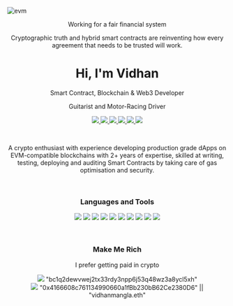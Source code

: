 ![evm](https://github.com/vidhanmangla/vidhanmangla/assets/101626397/f07b0c44-fd7f-45e2-ab48-3d0c26566c1c)
<p align="center">Working for a fair financial system</p>
<p align="center">Cryptographic truth and hybrid smart contracts are reinventing how every agreement that needs to be trusted will work.</p>

<h1 align="center">Hi, I'm Vidhan</h1>
<p align="center">Smart Contract, Blockchain & Web3 Developer</p>
<p align="center">Guitarist and Motor-Racing Driver</p>

<p align="center">
  
  <a href="https://linkedin.com/in/vidhanmangla">
      <img src="https://img.shields.io/badge/LinkedIn-0077B5?style=for-the-badge&logo=linkedin&logoColor=white" />
  </a>
  <a href="mailto:vidhanmangla@gmail.com">
      <img src="https://img.shields.io/badge/Gmail-D14836?style=for-the-badge&logo=gmail&logoColor=white" />
  </a>
  <a href="https://vidhanmangla.eth.limo">
      <img src="https://img.shields.io/badge/website-000000?style=for-the-badge&logo=About.me&logoColor=white" />
  </a>
  <a href="https://discord.com/invite/q5XtpBGWvb">
      <img src="https://img.shields.io/badge/Discord-5865F2?style=for-the-badge&logo=discord&logoColor=white" />
  </a>
  <a href="https://twitter.com/vidhanmangla">
      <img src="https://img.shields.io/badge/Twitter-1DA1F2?style=for-the-badge&logo=twitter&logoColor=white" />
  </a>
  <a href="https://www.instagram.com/_jizzy_b_/">
      <img src="https://img.shields.io/badge/Instagram-E4405F?style=for-the-badge&logo=instagram&logoColor=white" />
  </a>

</p>


<br>


<p align="center">A crypto enthusiast with experience developing production grade dApps on EVM-compatible blockchains with 2+ years of expertise, skilled at writing, testing, deploying and auditing Smart Contracts by taking care of gas optimisation and security.</p>


<br>


<h3 align="center">Languages and Tools</h3>
<p align="center">
  
  
  <img src="https://img.shields.io/badge/Solidity-e6e6e6?style=for-the-badge&logo=solidity&logoColor=black" />
  <img src="https://img.shields.io/badge/JavaScript-323330?style=for-the-badge&logo=javascript&logoColor=F7DF1E" />
  <img src="https://img.shields.io/badge/Node.js-339933?style=for-the-badge&logo=nodedotjs&logoColor=white" />
  <img src="https://img.shields.io/badge/Git-F05032?style=for-the-badge&logo=git&logoColor=white" />
  <img src="https://img.shields.io/badge/React-20232A?style=for-the-badge&logo=react&logoColor=61DAFB" />
  <img src="https://img.shields.io/badge/next.js-000000?style=for-the-badge&logo=nextdotjs&logoColor=white" />
  <img src="https://img.shields.io/badge/HTML5-E34F26?style=for-the-badge&logo=html5&logoColor=white" />
  <img src="https://img.shields.io/badge/CSS3-1572B6?style=for-the-badge&logo=css3&logoColor=white" />
  <img src="https://img.shields.io/badge/firebase-ffca28?style=for-the-badge&logo=firebase&logoColor=black" />
  <img src="https://img.shields.io/badge/Netlify-00C7B7?style=for-the-badge&logo=netlify&logoColor=white" />
  
</p>


<br>


<h3 align="center">Make Me Rich</h3>
<p align="center">I prefer getting paid in crypto</p>
<p align="center">

  <a>
      <img src="https://img.shields.io/badge/Bitcoin-000?style=for-the-badge&logo=bitcoin&logoColor=white" /> "bc1q2dewvwej2tx33rdy3npp6j53q48wz3a8ycl5xh"
  </a>
  <br>
  <a>
      <img src="https://img.shields.io/badge/Ethereum-3C3C3D?style=for-the-badge&logo=Ethereum&logoColor=white" /> "0x4166608c761134990660a1fBb230bB62Ce2380D6" || "vidhanmangla.eth"
  </a>

</p>
